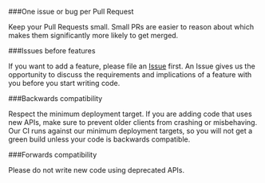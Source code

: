 ###One issue or bug per Pull Request

Keep your Pull Requests small. Small PRs are easier to reason about which makes them significantly more likely to get merged.

###Issues before features

If you want to add a feature, please file an [Issue](../../issues) first. An Issue gives us the opportunity to discuss the requirements and implications of a feature with you before you start writing code.

###Backwards compatibility

Respect the minimum deployment target. If you are adding code that uses new APIs, make sure to prevent older clients from crashing or misbehaving. Our CI runs against our minimum deployment targets, so you will not get a green build unless your code is backwards compatible.

###Forwards compatibility

Please do not write new code using deprecated APIs.
